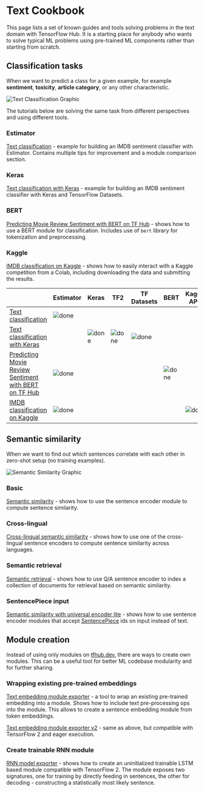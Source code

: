 # Text Cookbook

This page lists a set of known guides and tools solving problems in the text
domain with TensorFlow Hub. It is a starting place for anybody who wants to
solve typical ML problems using pre-trained ML components rather than starting
from scratch.

## Classification tasks

When we want to predict a class for a given example, for example **sentiment**,
**toxicity**, **article category**, or any other characteristic.

![Text Classification Graphic](https://www.gstatic.com/aihub/tfhub/universal-sentence-encoder/example-classification.png)

The tutorials below are solving the same task from different perspectives and
using different tools.

### Estimator

[Text classification](https://www.tensorflow.org/hub/tutorials/text_classification_with_tf_hub) -
example for building an IMDB sentiment classifier with Estimator. Contains
multiple tips for improvement and a module comparison section.

### Keras

[Text classification with Keras](https://www.tensorflow.org/beta/tutorials/keras/basic_text_classification_with_tfhub) -
example for building an IMDB sentiment classifier with Keras and TensorFlow
Datasets.


### BERT
[Predicting Movie Review Sentiment with BERT on TF Hub](https://github.com/google-research/bert/blob/master/predicting_movie_reviews_with_bert_on_tf_hub.ipynb) -
shows how to use a BERT module for classification. Includes use of `bert`
library for tokenization and preprocessing.

### Kaggle
[IMDB classification on Kaggle](https://github.com/tensorflow/hub/blob/master/examples/colab/text_classification_with_tf_hub_on_kaggle.ipynb) - shows how to easily interact with a Kaggle competition from a Colab,
including downloading the data and submitting the results.


|           | Estimator | Keras | TF2 | TF Datasets | BERT | Kaggle APIs |
| --------- | --------- | ----- | --- | ----------- | ---- | ----------- |
| [Text classification](https://www.tensorflow.org/hub/tutorials/text_classification_with_tf_hub) | ![done](https://www.gstatic.com/images/icons/material/system_gm/1x/bigtop_done_googblue_18dp.png) | | | | | |
| [Text classification with Keras](https://www.tensorflow.org/beta/tutorials/keras/basic_text_classification_with_tfhub)| | ![done](https://www.gstatic.com/images/icons/material/system_gm/1x/bigtop_done_googblue_18dp.png) | ![done](https://www.gstatic.com/images/icons/material/system_gm/1x/bigtop_done_googblue_18dp.png) | ![done](https://www.gstatic.com/images/icons/material/system_gm/1x/bigtop_done_googblue_18dp.png) | | |
| [Predicting Movie Review Sentiment with BERT on TF Hub](https://github.com/google-research/bert/blob/master/predicting_movie_reviews_with_bert_on_tf_hub.ipynb)| ![done](https://www.gstatic.com/images/icons/material/system_gm/1x/bigtop_done_googblue_18dp.png) | | | | ![done](https://www.gstatic.com/images/icons/material/system_gm/1x/bigtop_done_googblue_18dp.png) | |
| [IMDB classification on Kaggle](https://github.com/tensorflow/hub/blob/master/examples/colab/text_classification_with_tf_hub_on_kaggle.ipynb)| ![done](https://www.gstatic.com/images/icons/material/system_gm/1x/bigtop_done_googblue_18dp.png) | | | | | ![done](https://www.gstatic.com/images/icons/material/system_gm/1x/bigtop_done_googblue_18dp.png) |


## Semantic similarity

When we want to find out which sentences correlate with each other in zero-shot
setup (no training examples).

![Semantic Similarity Graphic](https://www.gstatic.com/aihub/tfhub/universal-sentence-encoder/example-similarity.png)

### Basic
[Semantic similarity](https://github.com/tensorflow/hub/blob/master/examples/colab/semantic_similarity_with_tf_hub_universal_encoder.ipynb) - shows how to use the sentence encoder module to compute sentence
similarity.

### Cross-lingual
[Cross-lingual semantic similarity](https://github.com/tensorflow/hub/blob/master/examples/colab/cross_lingual_similarity_with_tf_hub_multilingual_universal_encoder.ipynb) - shows how to use one of the cross-lingual sentence
encoders to compute sentence similarity across languages.

### Semantic retrieval
[Semantic retrieval](https://github.com/tensorflow/hub/blob/master/examples/colab/retrieval_with_tf_hub_universal_encoder_qa.ipynb) - shows how to use Q/A sentence encoder to index a collection of documents
for retrieval based on semantic similarity.

### SentencePiece input
[Semantic similarity with universal encoder lite](https://github.com/tensorflow/hub/blob/master/examples/colab/semantic_similarity_with_tf_hub_universal_encoder_lite.ipynb) - shows how to use sentence encoder modules that accept
[SentencePiece](https://github.com/google/sentencepiece) ids on input instead of
text.


## Module creation
Instead of using only modules on [tfhub.dev](https://tfhub.dev), there are ways
to create own modules. This can be a useful tool for better ML codebase
modularity and for further sharing.

### Wrapping existing pre-trained embeddings
[Text embedding module exporter](https://github.com/tensorflow/hub/blob/master/examples/text_embeddings/export.py) -
a tool to wrap an existing pre-trained embedding into a module. Shows how to
include text pre-processing ops into the module. This allows to create a
sentence embedding module from token embeddings.

[Text embedding module exporter v2](https://github.com/tensorflow/hub/blob/master/examples/text_embeddings_v2/export_v2.py) -
same as above, but compatible with TensorFlow 2 and eager execution.

### Create trainable RNN module
[RNN model exporter](https://github.com/tensorflow/tensorflow/blob/master/tensorflow/examples/saved_model/integration_tests/export_text_rnn_model.py) -
shows how to create an uninitialized trainable LSTM based module compatible with
TensorFlow 2. The module exposes two signatures, one for training by directly
feeding in sentences, the other for decoding - constructing a statistically most
likely sentence.
